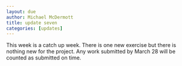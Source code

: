 ```yaml
---
layout: due
author: Michael McDermott
title: update seven
categories: [updates]
---
```


This week is a catch up week. There is one new exercise but there is nothing new for the project. Any work submitted by March 28 will be counted as submitted on time.